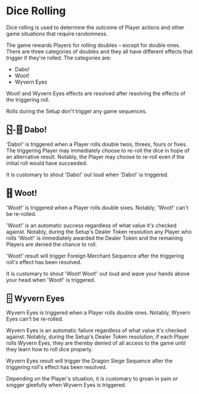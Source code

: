 # Dice Rolling

Dice rolling is used to determine the outcome of Player actions and other game situations that require randomness.

The game rewards Players for rolling doubles – except for double ones. There are three categories of doubles and they all have different effects that trigger if they're rolled. The categories are:

* Dabo!
* Woot!
* Wyvern Eyes

Woot! and Wyvern Eyes effects are resolved after resolving the effects of the triggering roll.

Rolls during the Setup don't trigger any game sequences.

## 🁳-🂋 Dabo!

'Dabo!' is triggered when a Player rolls double twos, threes, fours or fives. The triggering Player may immediately choose to re-roll the dice in hope of an alternative result. Notably, the Player may choose to re-roll even if the initial roll would have succeeded.

It is customary to shout 'Dabo!' out loud when 'Dabo!' is triggered.

## 🂓 Woot!

'Woot!' is triggered when a Player rolls double sixes. Notably, 'Woot!' can't be re-rolled.

'Woot!' is an automatic success regardless of what value it's checked against. Notably, during the Setup's Dealer Token resolution any Player who rolls 'Woot!' is immediately awarded the Dealer Token and the remaining Players are denied the chance to roll.

'Woot!' result will trigger Foreign Merchant Sequence after the triggering roll's effect has been resolved.

It is customary to shout 'Woot! Woot!' out loud and wave your hands above your head when 'Woot!' is triggered.

## 🁫 Wyvern Eyes

Wyvern Eyes is triggered when a Player rolls double ones. Notably, Wyvern Eyes can't be re-rolled.

Wyvern Eyes is an automatic failure regardless of what value it's checked against. Notably, during the Setup's Dealer Token resolution, if each Player rolls Wyvern Eyes, they are thereby denied of all access to the game until they learn how to roll dice properly.

Wyvern Eyes result will trigger the Dragon Siege Sequence after the triggering roll's effect has been resolved.

Depending on the Player's situation, it is customary to groan in pain or snigger gleefully when Wyvern Eyes is triggered.
